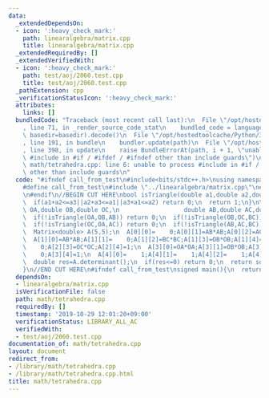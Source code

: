 ```yaml
---
data:
  _extendedDependsOn:
  - icon: ':heavy_check_mark:'
    path: linearalgebra/matrix.cpp
    title: linearalgebra/matrix.cpp
  _extendedRequiredBy: []
  _extendedVerifiedWith:
  - icon: ':heavy_check_mark:'
    path: test/aoj/2060.test.cpp
    title: test/aoj/2060.test.cpp
  _pathExtension: cpp
  _verificationStatusIcon: ':heavy_check_mark:'
  attributes:
    links: []
  bundledCode: "Traceback (most recent call last):\n  File \"/opt/hostedtoolcache/Python/3.8.6/x64/lib/python3.8/site-packages/onlinejudge_verify/documentation/build.py\"\
    , line 71, in _render_source_code_stat\n    bundled_code = language.bundle(stat.path,\
    \ basedir=basedir).decode()\n  File \"/opt/hostedtoolcache/Python/3.8.6/x64/lib/python3.8/site-packages/onlinejudge_verify/languages/cplusplus.py\"\
    , line 191, in bundle\n    bundler.update(path)\n  File \"/opt/hostedtoolcache/Python/3.8.6/x64/lib/python3.8/site-packages/onlinejudge_verify/languages/cplusplus_bundle.py\"\
    , line 398, in update\n    raise BundleErrorAt(path, i + 1, \"unable to process\
    \ #include in #if / #ifdef / #ifndef other than include guards\")\nonlinejudge_verify.languages.cplusplus_bundle.BundleErrorAt:\
    \ math/tetrahedra.cpp: line 6: unable to process #include in #if / #ifdef / #ifndef\
    \ other than include guards\n"
  code: "#ifndef call_from_test\n#include<bits/stdc++.h>\nusing namespace std;\n\n\
    #define call_from_test\n#include \"../linearalgebra/matrix.cpp\"\n#undef call_from_test\n\
    \n#endif\n//BEGIN CUT HERE\nbool isTriangle(double a1,double a2,double a3){\n\
    \  if(a1+a2<=a3||a2+a3<=a1||a3+a1<=a2) return 0;\n  return 1;\n}\n\ndouble tetrahedra(double\
    \ OA,double OB,double OC,\n                  double AB,double AC,double BC){\n\
    \  if(!isTriangle(OA,OB,AB)) return 0;\n  if(!isTriangle(OB,OC,BC)) return 0;\n\
    \  if(!isTriangle(OC,OA,AC)) return 0;\n  if(!isTriangle(AB,AC,BC)) return 0;\n\
    \  Matrix<double> A(5,5);\n  A[0][0]=    0;A[0][1]=AB*AB;A[0][2]=AC*AC;A[0][3]=OA*OA;A[0][4]=1;\n\
    \  A[1][0]=AB*AB;A[1][1]=    0;A[1][2]=BC*BC;A[1][3]=OB*OB;A[1][4]=1;\n  A[2][0]=AC*AC;A[2][1]=BC*BC;A[2][2]=\
    \    0;A[2][3]=OC*OC;A[2][4]=1;\n  A[3][0]=OA*OA;A[3][1]=OB*OB;A[3][2]=OC*OC;A[3][3]=\
    \    0;A[3][4]=1;\n  A[4][0]=    1;A[4][1]=    1;A[4][2]=    1;A[4][3]=    1;A[4][4]=0;\n\
    \  double res=A.determinant();\n  if(res<=0) return 0;\n  return sqrt(res/288.0);\n\
    }\n//END CUT HERE\n#ifndef call_from_test\nsigned main(){\n  return 0;\n}\n#endif\n"
  dependsOn:
  - linearalgebra/matrix.cpp
  isVerificationFile: false
  path: math/tetrahedra.cpp
  requiredBy: []
  timestamp: '2019-10-29 12:01:20+09:00'
  verificationStatus: LIBRARY_ALL_AC
  verifiedWith:
  - test/aoj/2060.test.cpp
documentation_of: math/tetrahedra.cpp
layout: document
redirect_from:
- /library/math/tetrahedra.cpp
- /library/math/tetrahedra.cpp.html
title: math/tetrahedra.cpp
---
```

